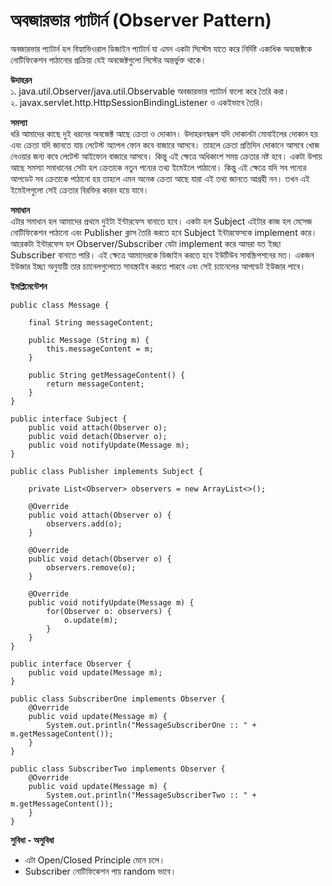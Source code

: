 # অবজারভার প্যাটার্ন (Observer Pattern)   
অবজারভার প্যাটার্ন হল বিহ্যাভিওরাল ডিজাইন প্যাটার্ন যা এমন একটা সিস্টেম যাতে করে নির্দিষ্ট একাধিক অবজেক্টকে নোটিফিকেশন পাঠানোর প্রক্রিয়া যেই অবজেক্টগুলো লিস্টের অন্তর্ভুক্ত থাকে।                          

**উদাহরন**                    
১. java.util.Observer/java.util.Observable অবজারভার প্যাটার্ন ফলো করে তৈরি করা।                
২. javax.servlet.http.HttpSessionBindingListener ও একইভাবে তৈরি।              

**সমস্যা**         
ধরি আমাদের কাছে দুই ধরনের অবজেক্ট আছে ক্রেতা ও দোকান। উদাহরনস্বরূপ যদি দোকানটা মোবাইলের দোকান হয় এবং ক্রেতা যদি জানতে যায় লেটেস্ট অ্যাপল ফোন কবে বাজারে আসবে। তাহলে ক্রেতা প্রতিদিন দোকানে আসবে খোজ নেওয়ার জন্য কবে লেটেস্ট আইফোন বাজারে আসবে। কিন্তু এই ক্ষেত্রে অধিকাংশ সময় ক্রেতার নষ্ট হবে। একটা উপায় আছে সমস্যা সমাধানের সেটা হল ক্রেতাকে নতুন পন্যের তথ্য ইমেইলে পাঠানো। কিন্তু এই ক্ষেত্রে যদি সব পন্যের আপডেট সব ক্রেতাকে পাঠানো হয় তাহলে এমন অনেক ক্রেতা আছে যারা এই তথ্য জানতে আগ্রহী নন। তখন এই ইমেইলগুলো সেই ক্রেতার বিরক্তির কারন হয়ে যাবে।                                         
     
**সমাধান**                              
এটার সমাধান হল আমাদের প্রথমে দুইটা ইন্টারফেস বানাতে হবে। একটা হল Subject এইটার কাজ হল মেসেজ নোটিফিকেশন পাঠানো এবং Publisher ক্লাস তৈরি করতে হবে Subject ইন্টারফেসকে implement করে। আরেকটা ইন্টারফেস হল Observer/Subscriber যেটা implement করে আমরা যত ইচ্ছা Subscriber বানাতে পারি। এই ক্ষেত্রে আমাদেরকে ডিজাইন করতে হবে ইউটিউব সাবস্ক্রিপশনের মত। একজন ইউজার ইচ্ছা অনুযায়ী তার চ্যানেলগুলোতে সাবস্ক্রাইব করতে পারবে এবং সেই চ্যানেলের আপডেট ইউজার পাবে।                    

**ইমপ্লিমেন্টেশন**                
```
public class Message {

    final String messageContent;

    public Message (String m) {
        this.messageContent = m;
    }

    public String getMessageContent() {
        return messageContent;
    }
}
```

```
public interface Subject {
    public void attach(Observer o);
    public void detach(Observer o);
    public void notifyUpdate(Message m);
}
```

```
public class Publisher implements Subject {

    private List<Observer> observers = new ArrayList<>();

    @Override
    public void attach(Observer o) {
        observers.add(o);
    }

    @Override
    public void detach(Observer o) {
        observers.remove(o);
    }

    @Override
    public void notifyUpdate(Message m) {
        for(Observer o: observers) {
            o.update(m);
        }
    }
}
```

```
public interface Observer {
    public void update(Message m);
}
```

```
public class SubscriberOne implements Observer {
    @Override
    public void update(Message m) {
        System.out.println("MessageSubscriberOne :: " + m.getMessageContent());
    }
}
```

```
public class SubscriberTwo implements Observer {
    @Override
    public void update(Message m) {
        System.out.println("MessageSubscriberTwo :: " + m.getMessageContent());
    }
}
```

**সুবিধা - অসুবিধা**              
* এটা Open/Closed Principle মেনে চলে।                
* Subscriber নোটিফিকেশন পায় random ভাবে।      
